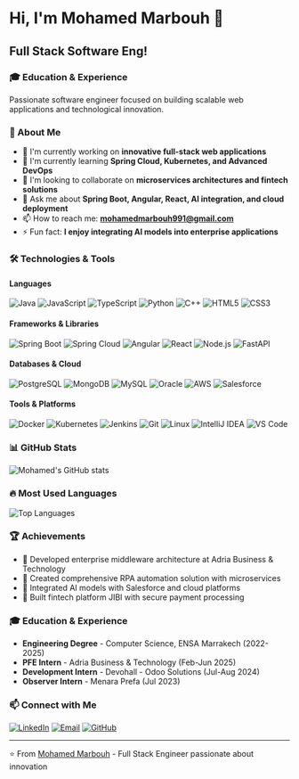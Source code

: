# Hi, I'm Mohamed Marbouh 👋

## Full Stack Software Eng!
### 🎓 Education & Experience

Passionate software engineer focused on building scalable web applications and technological innovation.

### 🚀 About Me
- 🔭 I'm currently working on **innovative full-stack web applications**
- 🌱 I'm currently learning **Spring Cloud, Kubernetes, and Advanced DevOps**
- 👯 I'm looking to collaborate on **microservices architectures and fintech solutions**
- 💬 Ask me about **Spring Boot, Angular, React, AI integration, and cloud deployment**
- 📫 How to reach me: **mohamedmarbouh991@gmail.com**
- ⚡ Fun fact: **I enjoy integrating AI models into enterprise applications**

### 🛠️ Technologies & Tools

#### Languages
![Java](https://img.shields.io/badge/-Java-007396?style=flat&logo=java&logoColor=white)
![JavaScript](https://img.shields.io/badge/-JavaScript-F7DF1E?style=flat&logo=javascript&logoColor=black)
![TypeScript](https://img.shields.io/badge/-TypeScript-3178C6?style=flat&logo=typescript&logoColor=white)
![Python](https://img.shields.io/badge/-Python-3776AB?style=flat&logo=python&logoColor=white)
![C++](https://img.shields.io/badge/-C++-00599C?style=flat&logo=c%2B%2B&logoColor=white)
![HTML5](https://img.shields.io/badge/-HTML5-E34F26?style=flat&logo=html5&logoColor=white)
![CSS3](https://img.shields.io/badge/-CSS3-1572B6?style=flat&logo=css3&logoColor=white)

#### Frameworks & Libraries
![Spring Boot](https://img.shields.io/badge/-Spring%20Boot-6DB33F?style=flat&logo=spring&logoColor=white)
![Spring Cloud](https://img.shields.io/badge/-Spring%20Cloud-6DB33F?style=flat&logo=spring&logoColor=white)
![Angular](https://img.shields.io/badge/-Angular-DD0031?style=flat&logo=angular&logoColor=white)
![React](https://img.shields.io/badge/-React-61DAFB?style=flat&logo=react&logoColor=black)
![Node.js](https://img.shields.io/badge/-Node.js-339933?style=flat&logo=node.js&logoColor=white)
![FastAPI](https://img.shields.io/badge/-FastAPI-009688?style=flat&logo=fastapi&logoColor=white)

#### Databases & Cloud
![PostgreSQL](https://img.shields.io/badge/-PostgreSQL-336791?style=flat&logo=postgresql&logoColor=white)
![MongoDB](https://img.shields.io/badge/-MongoDB-47A248?style=flat&logo=mongodb&logoColor=white)
![MySQL](https://img.shields.io/badge/-MySQL-4479A1?style=flat&logo=mysql&logoColor=white)
![Oracle](https://img.shields.io/badge/-Oracle-F80000?style=flat&logo=oracle&logoColor=white)
![AWS](https://img.shields.io/badge/-AWS-232F3E?style=flat&logo=amazon-aws&logoColor=white)
![Salesforce](https://img.shields.io/badge/-Salesforce-00A1E0?style=flat&logo=salesforce&logoColor=white)

#### Tools & Platforms
![Docker](https://img.shields.io/badge/-Docker-2496ED?style=flat&logo=docker&logoColor=white)
![Kubernetes](https://img.shields.io/badge/-Kubernetes-326CE5?style=flat&logo=kubernetes&logoColor=white)
![Jenkins](https://img.shields.io/badge/-Jenkins-D24939?style=flat&logo=jenkins&logoColor=white)
![Git](https://img.shields.io/badge/-Git-F05032?style=flat&logo=git&logoColor=white)
![Linux](https://img.shields.io/badge/-Linux-FCC624?style=flat&logo=linux&logoColor=black)
![IntelliJ IDEA](https://img.shields.io/badge/-IntelliJ%20IDEA-000000?style=flat&logo=intellij-idea&logoColor=white)
![VS Code](https://img.shields.io/badge/-VS%20Code-007ACC?style=flat&logo=visual-studio-code&logoColor=white)

### 📊 GitHub Stats

![Mohamed's GitHub stats](https://github-readme-stats.vercel.app/api?username=GithubMarbouh&show_icons=true&theme=dark)

### 🔥 Most Used Languages

![Top Languages](https://github-readme-stats.vercel.app/api/top-langs/?username=GithubMarbouh&layout=compact&theme=dark)


### 🏆 Achievements
- 🥇 Developed enterprise middleware architecture at Adria Business & Technology
- 🤖 Created comprehensive RPA automation solution with microservices
- 🧠 Integrated AI models with Salesforce and cloud platforms
- 💼 Built fintech platform JIBI with secure payment processing

### 🎓 Education & Experience
- **Engineering Degree** - Computer Science, ENSA Marrakech (2022-2025)
- **PFE Intern** - Adria Business & Technology (Feb-Jun 2025)
- **Development Intern** - Devohall - Odoo Solutions (Jul-Aug 2024)
- **Observer Intern** - Menara Prefa (Jul 2023)

### 📫 Connect with Me

[![LinkedIn](https://img.shields.io/badge/-LinkedIn-0077B5?style=flat&logo=linkedin&logoColor=white)](https://linkedin.com/in/Mohamed-Marbouh)
[![Email](https://img.shields.io/badge/-Email-D14836?style=flat&logo=gmail&logoColor=white)](mailto:mohamedmarbouh991@gmail.com)
[![GitHub](https://img.shields.io/badge/-GitHub-181717?style=flat&logo=github&logoColor=white)](https://github.com/GithubMarbouh)

---

⭐️ From [Mohamed Marbouh](https://github.com/GithubMarbouh) - Full Stack Engineer passionate about innovation
